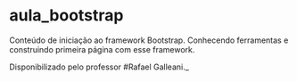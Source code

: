 # aula_bootstrap
Conteúdo de iniciação ao framework Bootstrap. Conhecendo ferramentas e construindo primeira página com esse framework. 

Disponibilizado pelo professor #Rafael Galleani._


